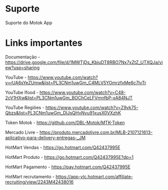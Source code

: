 # Suporte
Suporte do Motok App

# Links importantes

Documentação          - https://drive.google.com/file/d/1MWTjDs_KbiuDT8RBO7Nx7xZtZ_UTXQJa/view?usp=sharing

YouTube               - https://www.youtube.com/watch?v=rUA6sYeZUmw&list=PL3CNm1uwGm_C4MLV5YOmrzfxMe6c7IvTr

YouTube Ifood         - https://www.youtube.com/watch?v=C48-2cV1HXw&list=PL3CNm1uwGm_BOChCeLFVmnfbP-xA84NJT

YouTube Regiões       - https://www.youtube.com/watch?v=Z9vk75-Qbzs&list=PL3CNm1uwGm_DlJsQHvNyu91xusX0VXzhK

Token Motok	          - https://github.com/DBL-Motok/MTK-Token

Mercado Livre         - https://produto.mercadolivre.com.br/MLB-2107121613-aplicativo-para-delivery-entregas-_JM

HotMart Vendas 	      - https://go.hotmart.com/Q42437995E

HotMart Produto       - https://go.hotmart.com/Q42437995E?dp=1

HotMart Pagamento     - https://pay.hotmart.com/Q42437995E

HotMart recrutamento  - https://app-vlc.hotmart.com/affiliate-recruiting/view/2243M42438016
